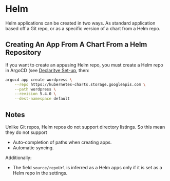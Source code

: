 # Helm

Helm applications can be created in two ways. As standard application based off a Git repo, or as a specific version of a chart from a Helm repo.

## Creating An App From A Chart From a Helm Repository

If you want to create an appusing Helm repo, you must create a Helm repo in ArgoCD (see [Declaritve Set-up](declarative-setup.md#helm-repositories), then:

~~~bash
argocd app create wordpress \
    --repo https://kubernetes-charts.storage.googleapis.com \
    --path wordpress \
    --revision 5.4.0 \
    --dest-namespace default
~~~

## Notes

Unlike Git repos, Helm repos do not support directory listings. So this mean they do not support

* Auto-completion of paths when creating apps.
* Automatic syncing.

Additionally:

* The field `source/repoUrl` is inferred as a Helm apps only if it is set as a Helm repo in the settings. 
